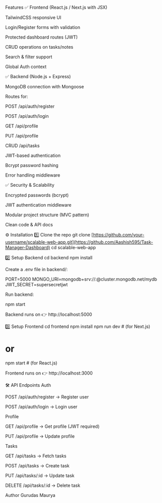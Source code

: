 Features
✅ Frontend (React.js / Next.js with JSX)

TailwindCSS responsive UI

Login/Register forms with validation

Protected dashboard routes (JWT)

CRUD operations on tasks/notes

Search & filter support

Global Auth context

✅ Backend (Node.js + Express)

MongoDB connection with Mongoose

Routes for:

POST /api/auth/register

POST /api/auth/login

GET /api/profile

PUT /api/profile

CRUD /api/tasks

JWT-based authentication

Bcrypt password hashing

Error handling middleware

✅ Security & Scalability

Encrypted passwords (bcrypt)

JWT authentication middleware

Modular project structure (MVC pattern)

Clean code & API docs

⚙️ Installation
1️⃣ Clone the repo
git clone [https://github.com/your-username/scalable-web-app.git](https://github.com/Aashish595/Task-Manager-Dashboard)
cd scalable-web-app

2️⃣ Setup Backend
cd backend
npm install


Create a .env file in backend/:

PORT=5000
MONGO_URI=mongodb+srv://<username>:<password>@cluster.mongodb.net/mydb
JWT_SECRET=supersecretjwt


Run backend:

npm start


Backend runs on 👉 http://localhost:5000

3️⃣ Setup Frontend
cd frontend
npm install
npm run dev   # (for Next.js)
# or
npm start     # (for React.js)


Frontend runs on 👉 http://localhost:3000

🛠️ API Endpoints
Auth

POST /api/auth/register → Register user

POST /api/auth/login → Login user

Profile

GET /api/profile → Get profile (JWT required)

PUT /api/profile → Update profile

Tasks

GET /api/tasks → Fetch tasks

POST /api/tasks → Create task

PUT /api/tasks/:id → Update task

DELETE /api/tasks/:id → Delete task

Author
Gurudas Maurya
